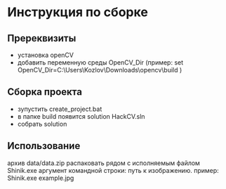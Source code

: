 ﻿# Инструкция по сборке

## Пререквизиты
* установка  openCV
* добавить переменную среды OpenCV_Dir (пример: set OpenCV_Dir=C:\Users\Kozlov\Downloads\opencv\build )

## Сборка проекта
* зупустить create_project.bat
* в  папке build появится solution HackCV.sln
* собрать solution 

## Использование
архив data/data.zip распаковать рядом с исполняемым файлом Shinik.exe
аргумент командной строки: путь к изображению. пример: Shinik.exe example.jpg
